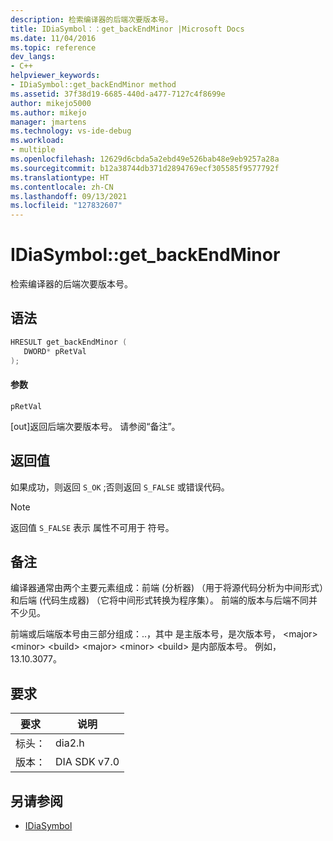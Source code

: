 ```yaml
---
description: 检索编译器的后端次要版本号。
title: IDiaSymbol：：get_backEndMinor |Microsoft Docs
ms.date: 11/04/2016
ms.topic: reference
dev_langs:
- C++
helpviewer_keywords:
- IDiaSymbol::get_backEndMinor method
ms.assetid: 37f38d19-6685-440d-a477-7127c4f8699e
author: mikejo5000
ms.author: mikejo
manager: jmartens
ms.technology: vs-ide-debug
ms.workload:
- multiple
ms.openlocfilehash: 12629d6cbda5a2ebd49e526bab48e9eb9257a28a
ms.sourcegitcommit: b12a38744db371d2894769ecf305585f9577792f
ms.translationtype: HT
ms.contentlocale: zh-CN
ms.lasthandoff: 09/13/2021
ms.locfileid: "127832607"
---
```

# <a name="idiasymbolget_backendminor"></a>IDiaSymbol::get_backEndMinor
检索编译器的后端次要版本号。

## <a name="syntax"></a>语法

```C++
HRESULT get_backEndMinor ( 
   DWORD* pRetVal
);
```

#### <a name="parameters"></a>参数
 `pRetVal`

[out]返回后端次要版本号。 请参阅“备注”。

## <a name="return-value"></a>返回值
 如果成功，则返回 `S_OK` ;否则返回 `S_FALSE` 或错误代码。

> [!NOTE]
> 返回值 `S_FALSE` 表示 属性不可用于 符号。

## <a name="remarks"></a>备注
 编译器通常由两个主要元素组成：前端 (分析器) （用于将源代码分析为中间形式）和后端 (代码生成器) （它将中间形式转换为程序集）。 前端的版本与后端不同并不少见。

 前端或后端版本号由三部分组成：..，其中 是主版本号，是次版本号， \<major> \<minor> \<build> \<major> \<minor> \<build> 是内部版本号。 例如，13.10.3077。

## <a name="requirements"></a>要求

|要求|说明|
|-----------------|-----------------|
|标头：|dia2.h|
|版本：|DIA SDK v7.0|

## <a name="see-also"></a>另请参阅
- [IDiaSymbol](../../debugger/debug-interface-access/idiasymbol.md)
